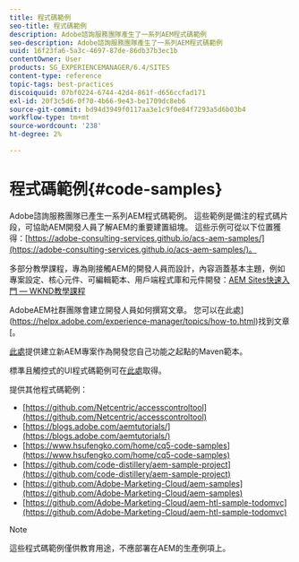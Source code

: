 ```yaml
---
title: 程式碼範例
seo-title: 程式碼範例
description: Adobe諮詢服務團隊產生了一系列AEM程式碼範例
seo-description: Adobe諮詢服務團隊產生了一系列AEM程式碼範例
uuid: 16f23fa6-5a3c-4697-87de-86db37b3ec1b
contentOwner: User
products: SG_EXPERIENCEMANAGER/6.4/SITES
content-type: reference
topic-tags: best-practices
discoiquuid: 07bf0224-6744-42d4-861f-d656ccfad171
exl-id: 20f3c5d6-0f70-4b66-9e43-be1709dc8eb6
source-git-commit: bd94d3949f0117aa3e1c9f0e84f7293a5d6b03b4
workflow-type: tm+mt
source-wordcount: '238'
ht-degree: 2%

---
```


# 程式碼範例{#code-samples}

Adobe諮詢服務團隊已產生一系列AEM程式碼範例。 這些範例是備注的程式碼片段，可協助AEM開發人員了解AEM的重要建置組塊。 這些示例可從以下位置獲得：[https://adobe-consulting-services.github.io/acs-aem-samples/](https://adobe-consulting-services.github.io/acs-aem-samples/)。

多部分教學課程，專為剛接觸AEM的開發人員而設計，內容涵蓋基本主題，例如專案設定、核心元件、可編輯範本、用戶端程式庫和元件開發：[AEM Sites快速入門 — WKND教學課程](https://helpx.adobe.com/experience-manager/kt/sites/using/getting-started-wknd-tutorial-develop.html)

AdobeAEM社群團隊會建立開發人員如何撰寫文章。 您可以在此處](https://helpx.adobe.com/experience-manager/topics/how-to.html)找到文章[。

[此處](https://github.com/Adobe-Marketing-Cloud/aem-project-archetype)提供建立新AEM專案作為開發您自己功能之起點的Maven範本。

標準且觸控式的UI程式碼範例可在[此處](/help/sites-developing/developing-components.md)取得。

提供其他程式碼範例：

* [https://github.com/Netcentric/accesscontroltool](https://github.com/Netcentric/accesscontroltool)
* [https://blogs.adobe.com/aemtutorials/](https://blogs.adobe.com/aemtutorials/)
* [https://www.hsufengko.com/home/cq5-code-samples](https://www.hsufengko.com/home/cq5-code-samples)
* [https://github.com/code-distillery/aem-sample-project](https://github.com/code-distillery/aem-sample-project)
* [https://github.com/Adobe-Marketing-Cloud/aem-samples](https://github.com/Adobe-Marketing-Cloud/aem-samples)
* [https://github.com/Adobe-Marketing-Cloud/aem-htl-sample-todomvc](https://github.com/Adobe-Marketing-Cloud/aem-htl-sample-todomvc)

>[!NOTE]
>
>這些程式碼範例僅供教育用途，不應部署在AEM的生產例項上。
